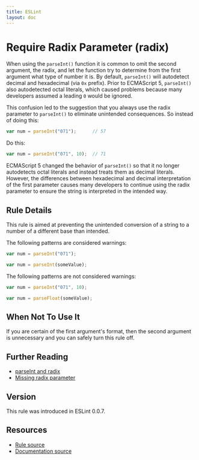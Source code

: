 ```yaml
---
title: ESLint
layout: doc
---
```

<!-- Note: No pull requests accepted for this file. See README.md in the root directory for details. -->
# Require Radix Parameter (radix)

When using the `parseInt()` function it is common to omit the second argument, the radix, and let the function try to determine from the first argument what type of number it is. By default, `parseInt()` will autodetect decimal and hexadecimal (via `0x` prefix). Prior to ECMAScript 5, `parseInt()` also autodetected octal literals, which caused problems because many developers assumed a leading `0` would be ignored.

This confusion led to the suggestion that you always use the radix parameter to `parseInt()` to eliminate unintended consequences. So instead of doing this:

```js
var num = parseInt("071");      // 57
```

Do this:

```js
var num = parseInt("071", 10);  // 71
```

ECMAScript 5 changed the behavior of `parseInt()` so that it no longer autodetects octal literals and instead treats them as decimal literals. However, the differences between hexadecimal and decimal interpretation of the first parameter causes many developers to continue using the radix parameter to ensure the string is interpreted in the intended way.

## Rule Details

This rule is aimed at preventing the unintended conversion of a string to a number of a different base than intended.

The following patterns are considered warnings:

```js
var num = parseInt("071");

var num = parseInt(someValue);
```

The following patterns are not considered warnings:

```js
var num = parseInt("071", 10);

var num = parseFloat(someValue);
```

## When Not To Use It

If you are certain of the first argument's format, then the second argument is unnecessary and you can safely turn this rule off.

## Further Reading

* [parseInt and radix](http://davidwalsh.name/parseint-radix)
* [Missing radix parameter](http://jslinterrors.com/missing-radix-parameter/)

## Version

This rule was introduced in ESLint 0.0.7.

## Resources

* [Rule source](https://github.com/eslint/eslint/tree/master/lib/rules/radix.js)
* [Documentation source](https://github.com/eslint/eslint/tree/master/docs/rules/radix.md)
